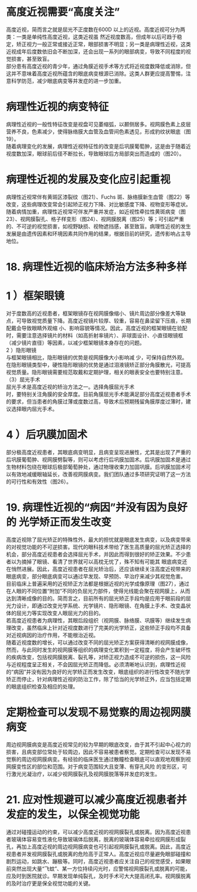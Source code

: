 # 高度近视需要“高度关注”  
高度近视，简而言之就是屈光不正度数在600D 以上的近视。高度近视可分为两类：一类是单纯性高度近视，这类近视虽 然近视度数高，但成年以后可趋于稳定，矫正视力一般正常或接近正常，眼部损害不明显；另一类是病理性近视，这类近视成年后度数依旧会不断加深，还会出现一系列的眼部病变，导致不同程度的视觉损害，甚至致盲。  
部分患有高度近视的青少年，通过角膜近视手术等方式将近视度数降低或消除，但这并不意味着高度近视所蕴含的眼底病变根源已消除。这类人群更应提高警惕，注意科学防范，减少眼底病变等并发症的进一步加重。  
#  病理性近视的病变特征  
病理性近视的一般性特征改变是视盘可见萎缩弧，以颞侧居多。视网膜色素上皮层营养不良，色素减少，使得脉络膜大血管及血管间色素透见，形成豹纹状眼底（图19）。  
随着病理变化的发展，病理性近视特征性的改变是后巩膜葡萄肿，这是由于随着近视度数加深，眼球前后径不断拉长，导致眼球后方局部突出而造成的（图20）。  
#  病理性近视的发展及变化应引起重视  
病理性近视常伴有黄斑区漆裂纹（图21）、Fuchs 斑、脉络膜新生血管（图22）等改变，这些病理改变常会引起矫正视力下降、对比敏感度下降、视物变形等症状。  
随着病情加重，病理性近视常可伴发严重并发症，如近视性牵拉性黄斑病变（图23）、视网膜裂孔、格子样变形（图24）、视网膜脱离（图25）等；可引起严重的、不可逆的视觉损害，如视野缺损、视物遮挡感，甚至致盲。病理性近视的发生发展是由遗传因素和环境因素共同作用的结果，根据目前的研究，遗传影响占主导地位。  
# 18. 病理性近视的临床矫治方法多种多样  
# 1 ）框架眼镜  
对于度数高的近视患者，框架眼镜存在视网膜像缩小、镜片周边部分像差大等缺点，可导致视觉质量下降。高度近视镜片较厚、较重，容易在鼻梁留下压痕，长期配戴会导致眼睛外观缩 小、影响容貌等情况。因此，高度近视的框架眼镜在验配时，需要注意选择镜片的材料（如高折射率镜片）、非球面设计、小直径眼镜框（减少镜片直径）等因素，以减少框架眼镜本身存在的问题。  
2 ）隐形眼镜  
与框架眼镜相比，隐形眼镜的优势是视网膜像大小影响减 少，可保持自然外观。在隐形眼镜类型中，硬性隐形眼镜的优势是通过泪液镜矫正部分角膜散光，可提高视觉质量。隐形眼镜需要规范取戴和定期护理，相关的眼表安全也要特别注意。  
（3）屈光手术  
屈光手术是高度近视的矫治方法之一。选择角膜屈光手术  
时，要特别关注角膜的安全厚度。目前角膜屈光手术能满足部分高度近视患者手术的要求，但当患者的角膜过薄或度数过高，导致术后预期残留角膜厚度过薄时，建议选择眼内屈光手术。  
# 4 ）后巩膜加固术  
部分极高度近视患者，其眼底病变明显，且病变呈现进展性，尤其是出现了严重的后巩膜葡萄肿、视网膜劈裂等，则可以考虑行后巩膜加固术。后巩膜加固术是通过生物材料包绕在眼球后极部葡萄肿处，通过物理收束力加固巩膜。后巩膜加固术可以有效地减缓眼轴延长，改善视网膜病变。我们团队通过多项研究证明了这一方法的可行性和有效性（图26）。  
# 19. 病理性近视的“病因”并没有因为良好的 光学矫正而发生改变  
高度近视除了屈光矫正的特殊性外，最大的担忧就是眼底发生病变，以及病变带来的对视觉功能的不可逆损害。现代的眼科技术带给了医生高质量的屈光矫正选择的机会，部分高度近视患者会选择屈光手术，并因此而得到很好的矫正效果。不少患者以为摘掉了眼镜、看清了世界就可以高枕无忧了，殊不知有可能其 眼底病变还在悄然进展。因此，高度近视患者在屈光矫治后，还应该继续关注高度近视带来的眼底病变，部分眼底病变可以通过早发现、早预防、早治疗来减少其视觉危害。  
目前临床上普遍采用的近视矫正方法都是根据近视的光学成像原理（图27），通过在人眼的不同位置“附加”不同的负屈光力部件，使得光线能会聚在视网膜上，从而达到清晰成像的目的。简而言之，目前所有的屈光矫正手段均是应用于眼前段的屈光力设计，即通过改变光学系统、光学镜片、隐形眼镜、在角膜上手术、改变晶状体的屈光力等实现改变人眼屈光力的目的。  
若高度近视患者为病理性，其眼后段组织（视网膜、脉络膜、巩膜等）继续发生病理改变，虽然临床上针对近视度数进行了完美的光学矫正，这些矫正手段均不具备对近视病因的治疗作用，不能根治近视。  
随着近视度数的增长，可以通过改变不同的屈光矫正方案获得清晰的视网膜成像，然而，与此同时发生的视网膜等组织的病理变化累积到一定程度，将会产生破坏性的疾病改变，包括视网膜脱离、裂孔等，对矫正视力造成不可逆的损伤，这一风险与近视程度呈正相关，不会因屈光矫正而降低。必须清晰地认识到，病理性近视的“病因”并没有因为良好的光学矫正而发生改变，眼底组织的进行性改变不随光学矫正而停止，针对病理性近视的防治工作，除了恰当的光学矫正外，应当包括定期的眼底组织检查及相应的处理。  
#  定期检查可以发现不易觉察的周边视网膜病变  
周边视网膜病变是高度近视常见的较为早期的眼底改变，由于其不引起中心视力的损害，且病变部位常处于较周边，因此不容易被患者察觉。定期检查可以发现不易觉察的周边视网膜病变。有经验的临床医生通过散瞳检查眼底可以直观地观察到视网膜变性区的部位和范围。对于病变范围较大且变薄、有穿孔风险 的变形区，可行激光光凝治疗，以减少视网膜裂孔及视网膜脱落等并发症的发生。  
# 21. 应对性规避可以减少高度近视患者并发症的发生，以保全视觉功能  
通过对碰撞运动的约束，可以减少高度近视的视网膜裂孔或脱离。因为高度近视患者玻璃体容易变性液化导致玻璃体后脱离，脱离的玻璃体容易牵拉视网膜形成裂孔，再加上高度近视的周边视网膜病变也可引起视网膜裂孔或脱离。因此，高度近视患者并发视网膜裂孔或脱离的危险高于正常人。高度近视应尽量避免眼部碰撞和剧烈运动，如跳水、蹦极等。同时，高度近视患者应关注自己的视觉感受，如果眼前突然出现大量“飞蚊”、某一方位持续闪光时，应警惕视网膜裂孔或脱离的可能，应及时到医院就诊。早期发现单纯裂孔，及时手术可大大提高闭孔率。视网膜脱离的及时治疗更是保全视觉功能的关键。  
